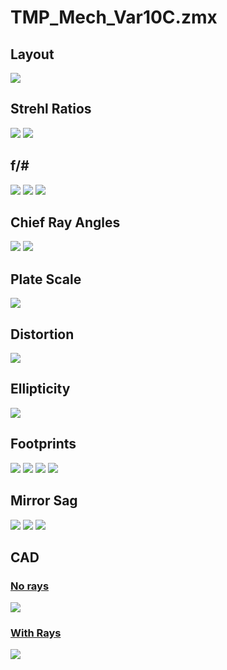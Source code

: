 # TMP_Mech_Var10C.zmx
## Layout
![](layout/3DLayout.JPG)
## Strehl Ratios
![](strehls/focal_plane_strehls.png)
![](strehls/sky_strehls.png)
## f/\#
![](fNumbers/fnumber_av.png)
![](fNumbers/fnumber_hists.png)
![](fNumbers/fnumber_xy_direction_maps.png)
## Chief Ray Angles
![](chief_ray/chief_ray_angles_hist.png)
![](chief_ray/chief_ray_angles_map.png)
## Plate Scale
![](plate_scale/plate_scale.png)
## Distortion
![](distortion/distortion.png)
## Ellipticity
![](ellipticity/ellipticity.png)
## Footprints
![](footprints/footprints_Image.JPG)
![](footprints/footprints_prime.JPG)
![](footprints/footprints_second.JPG)
![](footprints/footprints_tert.JPG)
## Mirror Sag
![](sag/surface_sag_surf_prime.JPG)
![](sag/surface_sag_surf_second.JPG)
![](sag/surface_sag_surf_tert.JPG)
## CAD
### [No rays](CAD)
![](CAD/TMP_Mech_Var7A_norays.png)
### [With Rays](CAD)
![](CAD/TMP_Mech_Var7A_rays.png)
